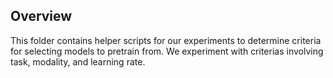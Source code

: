 ## Overview 

This folder contains helper scripts for our experiments to determine criteria for selecting 
models to pretrain from. We experiment with criterias involving task, modality, and learning rate. 